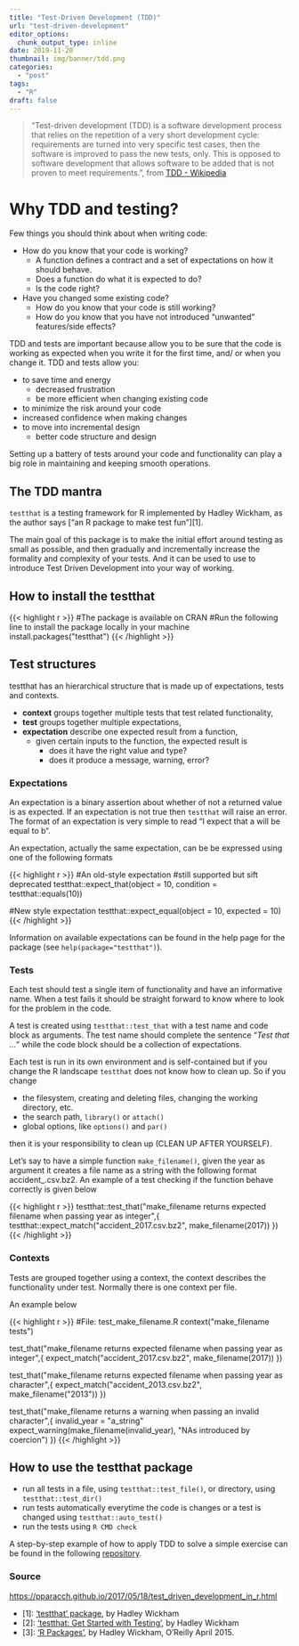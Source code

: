 ```yaml
---
title: "Test-Driven Development (TDD)"
url: "test-driven-development"
editor_options: 
  chunk_output_type: inline
date: 2019-11-20
thumbnail: img/banner/tdd.png
categories:
  - "post"
tags:
  - "R"
draft: false
---
```


> “Test-driven development (TDD) is a software development process that relies on the repetition of a very short development cycle: requirements are turned into very specific test cases, then the software is improved to pass the new tests, only. This is opposed to software development that allows software to be added that is not proven to meet requirements.”, from [TDD - Wikipedia](https://en.wikipedia.org/wiki/Test-driven_development)

# Why TDD and testing?

Few things you should think about when writing code:

- How do you know that your code is working?
  -  A function defines a contract and a set of expectations on how it should behave.
    -    Does a function do what it is expected to do?
    -    Is the code right?
- Have you changed some existing code?
    - How do you know that your code is still working?
    - How do you know that you have not introduced “unwanted” features/side effects?

TDD and tests are important because allow you to be sure that the code is working as expected when you write it for the first time, and/ or when you change it. TDD and tests allow you:

- to save time and energy
  - decreased frustration
  - be more efficient when changing existing code
-  to minimize the risk around your code
  - increased confidence when making changes
- to move into incremental design
  - better code structure and design

Setting up a battery of tests around your code and functionality can play a big role in maintaining and keeping smooth operations.

## The TDD mantra

`testthat` is a testing framework for R implemented by Hadley Wickham, as the author says [“an R package to make test fun”][1].

The main goal of this package is to make the initial effort around testing as small as possible, and then gradually and incrementally increase the formality and complexity of your tests. And it can be used to use to introduce Test Driven Development into your way of working.

## How to install the testthat

{{< highlight r >}}
#The package is available on CRAN
#Run the following line to install the package locally in your machine
install.packages("testthat")
{{< /highlight >}}

## Test structures

testthat has an hierarchical structure that is made up of expectations, tests and contexts.

- **context** groups together multiple tests that test related functionality,
- **test** groups together multiple expectations,
- **expectation** describe one expected result from a function,
  - given certain inputs to the function, the expected result is
    - does it have the right value and type?
    - does it produce a message, warning, error?

### Expectations

An expectation is a binary assertion about whether of not a returned value is as expected. If an expectation is not true then `testthat` will raise an error. The format of an expectation is very simple to read “I expect that a will be equal to b“.

An expectation, actually the same expectation, can be be expressed using one of the following formats

{{< highlight r >}}
#An old-style expectation
#still supported but sift deprecated
testthat::expect_that(object = 10, condition = testthat::equals(10))

#New style expectation
testthat::expect_equal(object = 10, expected = 10)
{{< /highlight >}}

Information on available expectations can be found in the help page for the package (see `help(package="testthat")`).

### Tests

Each test should test a single item of functionality and have an informative name. When a test fails it should be straight forward to know where to look for the problem in the code.

A test is created using `testthat::test_that` with a test name and code block as arguments. The test name should complete the sentence “*Test that …*” while the code block should be a collection of expectations.

Each test is run in its own environment and is self-contained but if you change the R landscape `testthat` does not know how to clean up. So if you change

- the filesystem, creating and deleting files, changing the working directory, etc. 
- the search path, `library()` or `attach()`
- global options, like `options()` and `par()`

then it is your responsibility to clean up (CLEAN UP AFTER YOURSELF).

Let’s say to have a simple function `make_filename()`, given the year as argument it creates a file name as a string with the following format accident_<year>.csv.bz2. An example of a test checking if the function behave correctly is given below

{{< highlight r >}}
testthat::test_that("make_filename returns expected filename when passing year as integer",{
  testthat::expect_match("accident_2017.csv.bz2", make_filename(2017))
})
{{< /highlight >}}

### Contexts

Tests are grouped together using a context, the context describes the functionality under test. Normally there is one context per file.

An example below

{{< highlight r >}}
#File: test_make_filename.R
context("make_filename tests")

test_that("make_filename returns expected filename when passing year as integer",{
  expect_match("accident_2017.csv.bz2", make_filename(2017))
})

test_that("make_filename returns expected filename when passing year as character",{
  expect_match("accident_2013.csv.bz2", make_filename("2013"))
})

test_that("make_filename returns a warning when passing an invalid character",{
  invalid_year = "a_string"
  expect_warning(make_filename(invalid_year), "NAs introduced by coercion")
})
{{< /highlight >}}

## How to use the testthat package

- run all tests in a file, using `testthat::test_file()`, or directory, using `testthat::test_dir()`
- run tests automatically everytime the code is changes or a test is changed using `testthat::auto_test()`
- run the tests using `R CMD check`

A step-by-step example of how to apply TDD to solve a simple exercise can be found in the following [repository](https://github.com/pparacch/tdd_r_with_testthat).

### Source

https://pparacch.github.io/2017/05/18/test_driven_development_in_r.html

- [1]: [‘testthat’ package](https://github.com/hadley/testthat), by Hadley Wickham
- [2]: [‘testthat: Get Started with Testing’](https://journal.r-project.org/archive/2011-1/RJournal_2011-1_Wickham.pdf), by Hadley Wickham 
- [3]: [‘R Packages’](http://r-pkgs.had.co.nz/tests.html), by Hadley Wickham, O’Reilly April 2015.